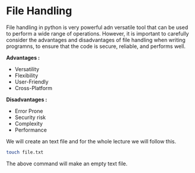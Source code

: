 # **File Handling**

File handling in python is very powerful adn versatile tool that can be used to perform a wide range of operations. However, it is important to carefully consider the advantages and disadvantages of file handling when writing programns, to ensure that the code is secure, reliable, and performs well.

**Advantages :**
* Versatility
* Flexibility
* User-Friendly
* Cross-Platform

**Disadvantages :**
* Error Prone
* Security risk
* Complexity
* Performance

We will create an text file and for the whole lecture we will follow this.

```bash
touch file.txt
```

The above command will make an empty text file.